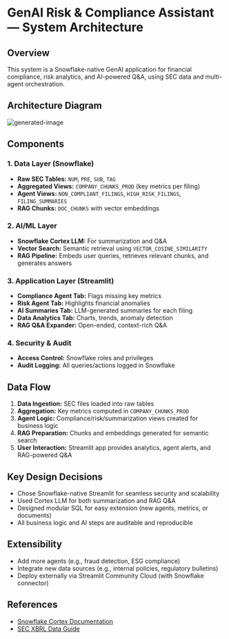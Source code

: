 # GenAI Risk & Compliance Assistant — System Architecture

## Overview
This system is a Snowflake-native GenAI application for financial compliance, risk analytics, and AI-powered Q&A, using SEC data and multi-agent orchestration.

## Architecture Diagram
![generated-image](https://github.com/user-attachments/assets/1c2ebff7-cae2-4d17-9cdc-73b37ca903cc)


## Components

### 1. Data Layer (Snowflake)
- **Raw SEC Tables:** `NUM`, `PRE`, `SUB`, `TAG`
- **Aggregated Views:** `COMPANY_CHUNKS_PROD` (key metrics per filing)
- **Agent Views:** `NON_COMPLIANT_FILINGS`, `HIGH_RISK_FILINGS`, `FILING_SUMMARIES`
- **RAG Chunks:** `DOC_CHUNKS` with vector embeddings

### 2. AI/ML Layer
- **Snowflake Cortex LLM:** For summarization and Q&A
- **Vector Search:** Semantic retrieval using `VECTOR_COSINE_SIMILARITY`
- **RAG Pipeline:** Embeds user queries, retrieves relevant chunks, and generates answers

### 3. Application Layer (Streamlit)
- **Compliance Agent Tab:** Flags missing key metrics
- **Risk Agent Tab:** Highlights financial anomalies
- **AI Summaries Tab:** LLM-generated summaries for each filing
- **Data Analytics Tab:** Charts, trends, anomaly detection
- **RAG Q&A Expander:** Open-ended, context-rich Q&A

### 4. Security & Audit
- **Access Control:** Snowflake roles and privileges
- **Audit Logging:** All queries/actions logged in Snowflake

## Data Flow

1. **Data Ingestion:** SEC files loaded into raw tables
2. **Aggregation:** Key metrics computed in `COMPANY_CHUNKS_PROD`
3. **Agent Logic:** Compliance/risk/summarization views created for business logic
4. **RAG Preparation:** Chunks and embeddings generated for semantic search
5. **User Interaction:** Streamlit app provides analytics, agent alerts, and RAG-powered Q&A

## Key Design Decisions

- Chose Snowflake-native Streamlit for seamless security and scalability
- Used Cortex LLM for both summarization and RAG Q&A
- Designed modular SQL for easy extension (new agents, metrics, or documents)
- All business logic and AI steps are auditable and reproducible

## Extensibility

- Add more agents (e.g., fraud detection, ESG compliance)
- Integrate new data sources (e.g., internal policies, regulatory bulletins)
- Deploy externally via Streamlit Community Cloud (with Snowflake connector)

## References

- [Snowflake Cortex Documentation](https://docs.snowflake.com/en/user-guide/snowflake-cortex)
- [SEC XBRL Data Guide](https://www.sec.gov/dera/data/financial-statement-data-sets.html)

